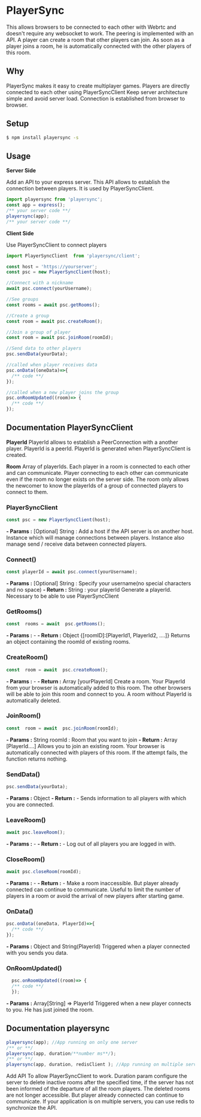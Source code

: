 # PlayerSync

This allows browsers to be connected to each other with Webrtc and doesn't require any websocket to work. The peering is implemented with an API. A player can create a room that other players can join. As soon as a player joins a room, he is automatically connected with the other players of this room.


## Why 
PlayerSync makes it easy to create multiplayer games.
Players are directly connected to each other using PlayerSyncClient
Keep server architecture simple and avoid server load.
Connection is established from browser to browser.

## Setup
```sh
$ npm install playersync -s
```

## Usage

**Server Side**

Add an API to your express server.
This API allows to establish the connection between players.
It is used by PlayerSyncClient.

```js
import playersync from 'playersync';
const app = express();
/** your server code **/
playersync(app); 
/** your server code **/
```

**Client Side**


Use PlayerSyncClient to connect players

```js
import PlayerSyncClient  from 'playersync/client';

const host = 'https://yourserver';
const psc = new PlayerSyncClient(host);

//Connect with a nickname
await psc.connect(yourUsername);

//See groups
const rooms = await psc.getRooms();

//Create a group
const room = await psc.createRoom();

//Join a group of player
const room = await psc.joinRoom(roomId);

//Send data to other players
psc.sendData(yourData);

//called when player receives data
psc.onData((oneData)=>{
  /** code **/
});

//called when a new player joins the group
psc.onRoomUpdated((room)=> { 
  /** code **/
});

```

## Documentation PlayerSyncClient


**PlayerId**
PlayerId allows to establish a PeerConnection with a another player.
PlayerId is a peerId.
PlayerId is generated when PlayerSyncClient is created.

**Room**
Array of playerIds. 
Each player in a room is connected to each other and can communicate.
Player connecting to each other can communicate even if the room no longer exists on the server side.
The room only allows the newcomer to know the playerIds of a group of connected players to connect to them.



### PlayerSyncClient
```js
const psc = new PlayerSyncClient(host);
```
**- Params :** [Optional] String : Add a host if the API server is on another host.
Instance which will manage connections between players.
Instance  also manage send / receive data between connected players.

### Connect()
```js
const playerId = await psc.connect(yourUsername);
```
**- Params :** [Optional] String :  Specify your username(no special characters and no space)
**- Return :** String : your playerId
Generate a playerId. Necessary to be able to use PlayerSyncClient

### GetRooms()
```js
const  rooms = await  psc.getRooms();
```
**- Params :** -
**- Return :** Object {[roomID]:[PlayerId1, PlayerId2, ....]}
Returns an object containing the roomId of existing rooms.


### CreateRoom()
```js
const  room = await  psc.createRoom();
```
**- Params :** -
**- Return :** Array [yourPlayerId]
Create a room.
Your PlayerId from your browser is automatically added to this room. The other browsers will be able to join this room and connect to you.
A room without PlayerId is automatically deleted.


### JoinRoom()
```js
const  room = await  psc.joinRoom(roomId);
```
**- Params :** String roomId : Room that you want to join
**- Return :** Array [PlayerId....]
Allows you to join an existing room.
Your browser is automatically connected with players of this room.
If the attempt fails, the function returns nothing.


### SendData()
```js
psc.sendData(yourData);
```
**- Params :** Object
**- Return :** -
Sends information to all players with which you are connected.


### LeaveRoom()
```js
await psc.leaveRoom();
```
**- Params :** -
**- Return :** -
Log out of all players you are logged in with.

### CloseRoom()
```js
await psc.closeRoom(roomId);
```
**- Params :** -
**- Return :** -
Make a room inaccessible.
But player already connected can continue to communicate.
Useful to limit the number of players in a room or avoid the arrival of new players after starting game.


### OnData()
```js
psc.onData((oneData, PlayerId)=>{
  /** code **/
});
```
**- Params :** Object and String(PlayerId)
Triggered when a player connected with you sends you data.


### OnRoomUpdated()
```js
  psc.onRoomUpdated((room)=> {
  /** code **/
  });
```
**- Params :** Array[String] => PlayerId
Triggered when a new player connects to you. He has just joined the room.

## Documentation playersync


```js
playersync(app); //App running on only one server
/** or **/
playersync(app, duration/**number ms**/);
/** or **/
playersync(app, duration, redisClient ); //App running on multiple servers
```

Add API To allow PlayerSyncClient to work.
Duration param configure the server to delete inactive rooms after the specified time, if the server has not been informed of the departure of all the room players.
The deleted rooms are not longer accessible. But player already connected can continue to communicate.
If your application is on multiple servers, you can use redis to synchronize the API.
